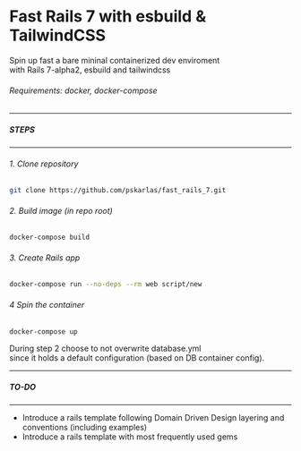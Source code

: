 # Fast Rails 7 with esbuild & TailwindCSS

Spin up fast a bare mininal containerized dev enviroment\
with Rails 7-alpha2, esbuild and tailwindcss

###### Requirements: docker, docker-compose

---
##### STEPS
---

###### 1. Clone repository

 ```sh  
 git clone https://github.com/pskarlas/fast_rails_7.git
 ```
 
###### 2. Build image (in repo root)

 ```sh  
 docker-compose build  
 ```
###### 3. Create Rails app
 ```sh  
 docker-compose run --no-deps --rm web script/new  
 ```
###### 4 Spin the container

  ```sh  
 docker-compose up 
 ```
 
 During step 2 choose to not overwrite database.yml\
 since it holds a default configuration  (based on DB container config).

---
##### TO-DO
---

+ Introduce a rails template following Domain Driven Design layering and conventions (including examples)
+ Introduce a rails template with most frequently used gems

